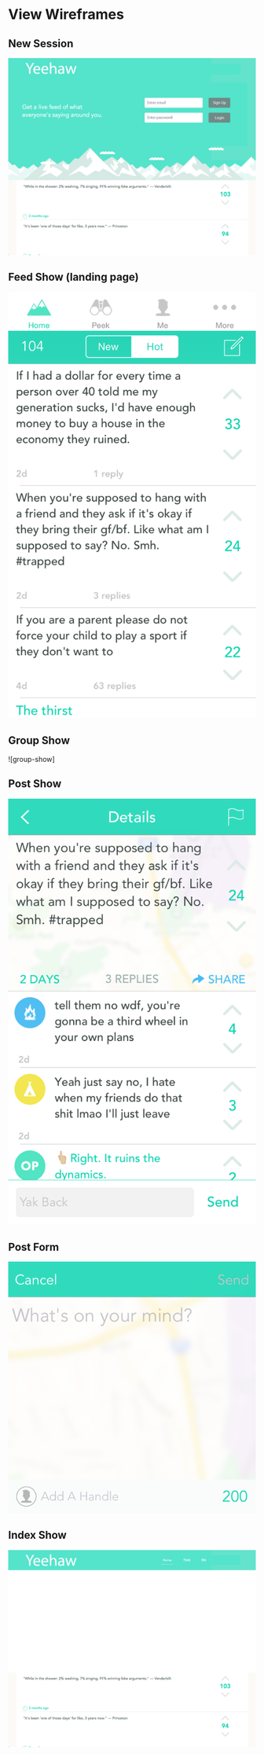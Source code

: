 # View Wireframes

## New Session
![new-session]

## Feed Show (landing page)
![feed-show]

## Group Show
![group-show]

## Post Show
![post-show]

## Post Form
![post-form]

## Index Show
![index-show]

[new-session]: ./wireframes/new_session.png
[feed-show]: ./wireframes/feed_show.png
[blog-show]: ./wireframes/group_show.png
[post-show]: ./wireframes/post_show.png
[post-form]: ./wireframes/post_form.png
[index-show]: ./wireframes/index_show.png
